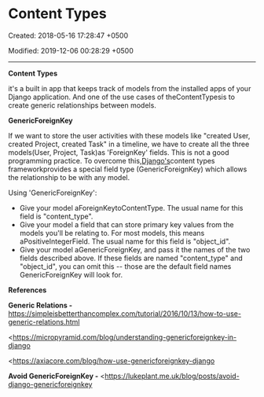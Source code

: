 # Content Types

Created: 2018-05-16 17:28:47 +0500

Modified: 2019-12-06 00:28:29 +0500

---

**Content Types**

it's a built in app that keeps track of models from the installed apps of your Django application. And one of the use cases of theContentTypesis to create generic relationships between models.



**GenericForeignKey**

If we want to store the user activities with these models like "created User, created Project, created Task" in a timeline, we have to create all the three models(User, Project, Task)as 'ForeignKey' fields. This is not a good programming practice. To overcome this,[Django's](https://micropyramid.com/django-development-services/)content types frameworkprovides a special field type (GenericForeignKey) which allows the relationship to be with any model.



Using 'GenericForeignKey':
-   Give your model aForeignKeytoContentType. The usual name for this field is "content_type".
-   Give your model a field that can store primary key values from the models you'll be relating to. For most models, this means aPositiveIntegerField. The usual name for this field is "object_id".
-   Give your model aGenericForeignKey, and pass it the names of the two fields described above. If these fields are named "content_type" and "object_id", you can omit this -- those are the default field names GenericForeignKey will look for.



**References**

**Generic Relations -** <https://simpleisbetterthancomplex.com/tutorial/2016/10/13/how-to-use-generic-relations.html>

<https://micropyramid.com/blog/understanding-genericforeignkey-in-django

<https://axiacore.com/blog/how-use-genericforeignkey-django

**Avoid GenericForeignKey -** <https://lukeplant.me.uk/blog/posts/avoid-django-genericforeignkey

